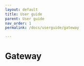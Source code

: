 ```yaml
---
layout: default
title: User guide
parent: User guide
nav_order: 1
permalink: /docs/userguide/gateway

---
```


# Gateway

